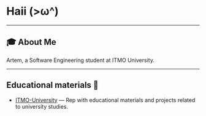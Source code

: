# Haii (>ω^)

---

## 🎓 About Me

Artem, a Software Engineering student at ITMO University.

---
## Еducational materials 🏢

- [ITMO-University](https://github.com/dbnnae-major/ITMO-University) — Rep with educational materials and projects related to university studies.
